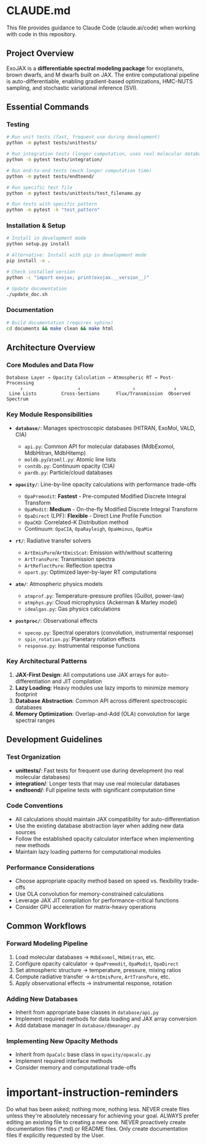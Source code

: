 # CLAUDE.md

This file provides guidance to Claude Code (claude.ai/code) when working with code in this repository.

## Project Overview

ExoJAX is a **differentiable spectral modeling package** for exoplanets, brown dwarfs, and M dwarfs built on JAX. The entire computational pipeline is auto-differentiable, enabling gradient-based optimizations, HMC-NUTS sampling, and stochastic variational inference (SVI).

## Essential Commands

### Testing
```bash
# Run unit tests (fast, frequent use during development)
python -m pytest tests/unittests/

# Run integration tests (longer computation, uses real molecular databases)  
python -m pytest tests/integration/

# Run end-to-end tests (much longer computation time)
python -m pytest tests/endtoend/

# Run specific test file
python -m pytest tests/unittests/test_filename.py

# Run tests with specific pattern
python -m pytest -k "test_pattern"
```

### Installation & Setup
```bash
# Install in development mode
python setup.py install

# Alternative: Install with pip in development mode
pip install -e .

# Check installed version
python -c "import exojax; print(exojax.__version__)"

# Update documentation
./update_doc.sh
```

### Documentation
```bash
# Build documentation (requires sphinx)
cd documents && make clean && make html
```

## Architecture Overview

### Core Modules and Data Flow

```
Database Layer → Opacity Calculation → Atmospheric RT → Post-Processing
     ↓                    ↓                   ↓              ↓
 Line Lists         Cross-Sections      Flux/Transmission  Observed Spectrum
```

### Key Module Responsibilities

- **`database/`**: Manages spectroscopic databases (HITRAN, ExoMol, VALD, CIA)
  - `api.py`: Common API for molecular databases (MdbExomol, MdbHitran, MdbHitemp)
  - `moldb.py`/`atomll.py`: Atomic line lists 
  - `contdb.py`: Continuum opacity (CIA)
  - `pardb.py`: Particle/cloud databases

- **`opacity/`**: Line-by-line opacity calculations with performance trade-offs
  - `OpaPremodit`: **Fastest** - Pre-computed Modified Discrete Integral Transform
  - `OpaModit`: **Medium** - On-the-fly Modified Discrete Integral Transform  
  - `OpaDirect` (LPF): **Flexible** - Direct Line Profile Function
  - `OpaCKD`: Correlated-K Distribution method
  - Continuum: `OpaCIA`, `OpaRayleigh`, `OpaHminus`, `OpaMie`

- **`rt/`**: Radiative transfer solvers
  - `ArtEmisPure`/`ArtEmisScat`: Emission with/without scattering
  - `ArtTransPure`: Transmission spectra
  - `ArtReflectPure`: Reflection spectra
  - `opart.py`: Optimized layer-by-layer RT computations

- **`atm/`**: Atmospheric physics models
  - `atmprof.py`: Temperature-pressure profiles (Guillot, power-law)
  - `atmphys.py`: Cloud microphysics (Ackerman & Marley model)
  - `idealgas.py`: Gas physics calculations

- **`postproc/`**: Observational effects
  - `specop.py`: Spectral operators (convolution, instrumental response)
  - `spin_rotation.py`: Planetary rotation effects
  - `response.py`: Instrumental response functions

### Key Architectural Patterns

1. **JAX-First Design**: All computations use JAX arrays for auto-differentiation and JIT compilation
2. **Lazy Loading**: Heavy modules use lazy imports to minimize memory footprint
3. **Database Abstraction**: Common API across different spectroscopic databases
4. **Memory Optimization**: Overlap-and-Add (OLA) convolution for large spectral ranges

## Development Guidelines

### Test Organization
- **unittests/**: Fast tests for frequent use during development (no real molecular databases)
- **integration/**: Longer tests that may use real molecular databases
- **endtoend/**: Full pipeline tests with significant computation time

### Code Conventions
- All calculations should maintain JAX compatibility for auto-differentiation
- Use the existing database abstraction layer when adding new data sources
- Follow the established opacity calculator interface when implementing new methods
- Maintain lazy loading patterns for computational modules

### Performance Considerations
- Choose appropriate opacity method based on speed vs. flexibility trade-offs
- Use OLA convolution for memory-constrained calculations
- Leverage JAX JIT compilation for performance-critical functions
- Consider GPU acceleration for matrix-heavy operations

## Common Workflows

### Forward Modeling Pipeline
1. Load molecular databases → `MdbExomol`, `MdbHitran`, etc.
2. Configure opacity calculator → `OpaPremodit`, `OpaModit`, `OpaDirect`
3. Set atmospheric structure → temperature, pressure, mixing ratios
4. Compute radiative transfer → `ArtEmisPure`, `ArtTransPure`, etc.
5. Apply observational effects → instrumental response, rotation

### Adding New Databases
- Inherit from appropriate base classes in `database/api.py`
- Implement required methods for data loading and JAX array conversion
- Add database manager in `database/dbmanager.py`

### Implementing New Opacity Methods
- Inherit from `OpaCalc` base class in `opacity/opacalc.py`
- Implement required interface methods
- Consider memory and computational trade-offs
# important-instruction-reminders
Do what has been asked; nothing more, nothing less.
NEVER create files unless they're absolutely necessary for achieving your goal.
ALWAYS prefer editing an existing file to creating a new one.
NEVER proactively create documentation files (*.md) or README files. Only create documentation files if explicitly requested by the User.
